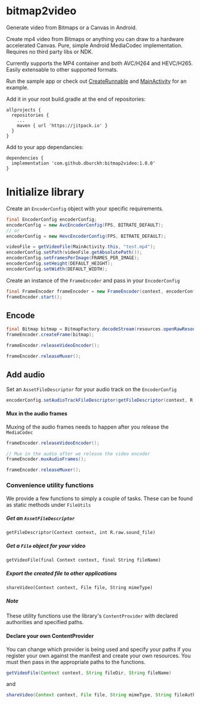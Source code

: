 # bitmap2video
Generate video from Bitmaps or a Canvas in Android.

Create mp4 video from Bitmaps or anything you can draw to a hardware accelerated Canvas.  Pure, simple Android MediaCodec implementation.  Requires no third party libs or NDK.

Currently supports the MP4 container and both AVC/H264 and HEVC/H265.  Easily extensable to other supported formats.  

Run the sample app or check out
[CreateRunnable](app/src/main/java/com/homesoft/bitmap2video/CreateRunnable.java)
and [MainActivity](app/src/main/java/com/homesoft/bitmap2video/MainActivity.java)
for an example.

Add it in your root build.gradle at the end of repositories:

    allprojects {
      repositories {
        ...
        maven { url 'https://jitpack.io' }
      }
  	}
  
  Add to your app dependancies:

    dependencies {
      implementation 'com.github.dburckh:bitmap2video:1.0.0'
    }


# Initialize library
Create an `EncoderConfig` object with your specific requirements.

```java
final EncoderConfig encoderConfig;
encoderConfig = new AvcEncoderConfig(FPS, BITRATE_DEFAULT);
// or
encoderConfig = new HevcEncoderConfig(FPS, BITRATE_DEFAULT);

videoFile = getVideoFile(MainActivity.this, "test.mp4");
encoderConfig.setPath(videoFile.getAbsolutePath());
encoderConfig.setFramesPerImage(FRAMES_PER_IMAGE);
encoderConfig.setHeight(DEFAULT_HEIGHT);
encoderConfig.setWidth(DEFAULT_WIDTH);
```

Create an instance of the `FrameEncoder` and pass in your
`EncoderConfig`

```java
final FrameEncoder frameEncoder = new FrameEncoder(context, encoderConfig);
frameEncoder.start();
```

## Encode

```java
final Bitmap bitmap = BitmapFactory.decodeStream(resources.openRawResource(IMAGE_IDS[i&3]));
frameEncoder.createFrame(bitmap);

frameEncoder.releaseVideoEncoder();

frameEncoder.releaseMuxer();
```

## Add audio 
Set an `AssetFileDescriptor` for your audio track on the
`EncoderConfig`
```java
encoderConfig.setAudioTrackFileDescriptor(getFileDescriptor(context, R.raw.sound_file));
```

#### Mux in the audio frames
Muxing of the audio frames needs to happen after you release the
`MediaCodec`

```java
frameEncoder.releaseVideoEncoder();

// Mux in the audio after we release the video encoder
frameEncoder.muxAudioFrames();

frameEncoder.releaseMuxer();
```

### Convenience utility functions
We provide a few functions to simply a couple of tasks. These can be
found as static methods under `FileUtils`

##### Get an `AssetFileDescriptor`
`getFileDescriptor(Context context, int R.raw.sound_file)`

##### Get a `File` object for your video
`getVideoFile(final Context context, final String fileName)`

##### Export the created file to other applications
`shareVideo(Context context, File file, String mimeType)`

##### Note
These utility functions use the library's `ContentProvider` with
declared authorities and specified paths.

#### Declare your own ContentProvider
You can change which provider is being used and specify your paths if
you register your own against the manifest and create your own
resources. You must then pass in the appropriate paths to the functions.

```java
getVideoFile(Context context, String fileDir, String fileName)
```
and
```java
shareVideo(Context context, File file, String mimeType, String fileAuthority)
```
